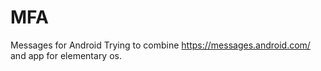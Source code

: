 # MFA
Messages for Android
Trying to combine https://messages.android.com/ and app for elementary os.
